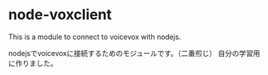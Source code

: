 # node-voxclient
This is a module to connect to voicevox with nodejs.

nodejsでvoicevoxに接続するためのモジュールです。（二番煎じ）
自分の学習用に作りました。
